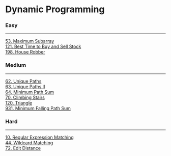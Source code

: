 # Dynamic Programming

### Easy
---
[53. Maximum Subarray](solutions/0053-Maximum%20Subarray.md)</br>
[121. Best Time to Buy and Sell Stock](solutions/0121-Best%20Time%20to%20Buy%20and%20Sell%20Stock.md)</br>
[198. House Robber](solutions/0198-House%20Robber.md)</br>

### Medium
---
[62. Unique Paths](solutions/0062-Unique%20Paths.md)</br>
[63. Unique Paths II](solutions/0063-Unique%20Paths%20II.md)</br>
[64. Minimum Path Sum](solutions/0064-Minimum%20Path%20Sum.md)</br>
[70. Climbing Stairs](solutions/0070-Climbing%20Stairs.md)</br>
[120. Triangle](solutions/0120-Triangle.md)</br>
[931. Minimum Falling Path Sum](solutions/0931-Minimum%20Falling%20Path%20Sum.md)</br>

### Hard
---
[10. Regular Expression Matching](solutions/0010-Regular%20Expression%20Matching.md)</br>
[44. Wildcard Matching](solutions/0044-Wildcard%20Matching.md)</br>
[72. Edit Distance](solutions/0072-Edit%20Distance.md)</br>